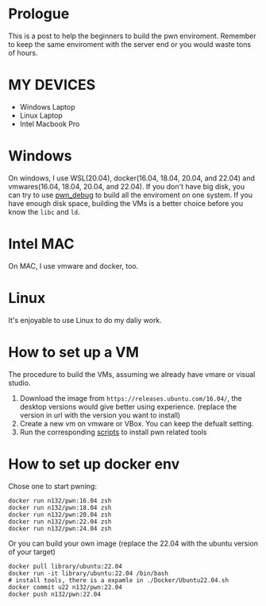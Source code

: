 # Prologue

This is a post to help the beginners to build the pwn enviroment.
Remember to keep the same enviroment with the server end or you would waste tons of hours.

# MY DEVICES
- Windows Laptop
- Linux Laptop
- Intel Macbook Pro

# Windows
On windows, I use WSL(20.04), docker(16.04, 18.04, 20.04, and 22.04) and vmwares(16.04, 18.04, 20.04, and 22.04).
If you don't have big disk, you can try to use [pwn_debug][1] to build all the enviroment on one system. If you have enough disk space, building the VMs is a better choice before you know the `libc` and `ld`.

# Intel MAC

On MAC, I use vmware and docker, too.

# Linux
It's enjoyable to use Linux to do my daliy work. 

# How to set up a VM


The procedure to build the VMs, assuming we already have vmare or visual studio.

1. Download the image from `https://releases.ubuntu.com/16.04/`, the desktop versions would give better using experience. (replace the version in url with the version you want to install)
2. Create a new vm on vmware or VBox. You can keep the defualt setting.
3. Run the corresponding [scripts][2] to install pwn related tools

# How to set up  docker env
Chose one to start pwning:
```
docker run n132/pwn:16.04 zsh
docker run n132/pwn:18.04 zsh
docker run n132/pwn:20.04 zsh
docker run n132/pwn:22.04 zsh
docker run n132/pwn:24.04 zsh
```

Or you can build your own image (replace the 22.04 with the ubuntu version of your target)
```
docker pull library/ubuntu:22.04
docker run -it library/ubuntu:22.04 /bin/bash 
# install tools, there is a expamle in ./Docker/Ubuntu22.04.sh
docker commit u22 n132/pwn:22.04
docker push n132/pwn:22.04
```



[1]: https://github.com/ray-cp/pwn_debug
[2]: ./VM/
[2]: ./Docker/Ubuntu22.04.sh
